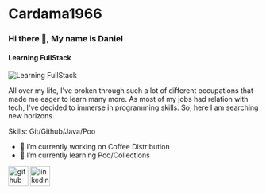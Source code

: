 # Cardama1966
### Hi there 👋, My name is Daniel
#### Learning FullStack
![Learning FullStack](https://raw.githubusercontent.com/cardama1966/Cardama1966/main/tarjetapres.png)

All over my life, I've broken through such a lot of different occupations that made me eager to learn many more. As most of my jobs had relation with tech, I've decided to immerse in programming skills. So, here I am searching new horizons

Skills: Git/Github/Java/Poo

- 🔭 I’m currently working on Coffee Distribution 
- 🌱 I’m currently learning Poo/Collections 


[<img src='https://cdn.jsdelivr.net/npm/simple-icons@3.0.1/icons/github.svg' alt='github' height='40'>](https://github.com/https://github.com/cardama1966)  [<img src='https://cdn.jsdelivr.net/npm/simple-icons@3.0.1/icons/linkedin.svg' alt='linkedin' height='40'>](https://www.linkedin.com/in/https://www.linkedin.com/in/daniel-maidana-39191b5//)  


